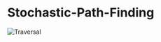 # Stochastic-Path-Finding
![Traversal](https://user-images.githubusercontent.com/111198614/218105652-fccf745a-4afd-46d8-a79a-3b8e9dc3b915.jpg)
